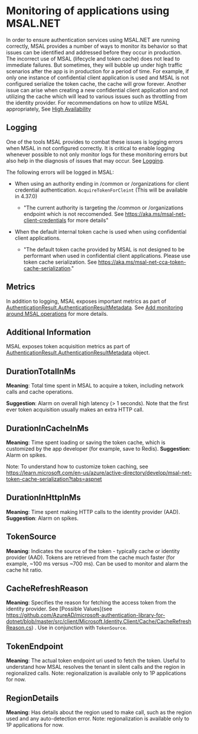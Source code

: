 # Monitoring of applications using MSAL.NET

In order to ensure authentication services using MSAL.NET are running correctly, MSAL provides a number of ways to monitor its behavior so that issues can be identified and addressed before they occur in production. The incorrect use of MSAL (lifecycle and token cache) does not lead to immediate failures. But sometimes, they will bubble up under high traffic scenarios after the app is in production for a period of time. For example, if only one instance of confidential client application is used and MSAL is not configured serialize the token cache, the cache will grow forever. Another issue can arise when creating a new confidential client application and not utilizing the cache which will lead to various issues such as throttling from the identity provider. For recommendations on how to utilize MSAL appropriately, See [High Availability](https://github.com/AzureAD/microsoft-authentication-library-for-dotnet/wiki/High-availability#add-monitoring-around-msal-operations)

## Logging

One of the tools MSAL provides to combat these issues is logging errors when MSAL in not configured correctly. It is critical to enable logging whenever possible to not only monitor logs for these monitoring errors but also help in the diagnosis of issues that may occur. See [Logging](https://github.com/AzureAD/microsoft-authentication-library-for-dotnet/wiki/logging).

The following errors will be logged in MSAL:

- When using an authority ending in /common or /organizations for client credential authentication. `AcquireTokenForCleint` (This will be available in 4.37.0)

  - "The current authority is targeting the /common or /organizations endpoint which is not reccomended. See https://aka.ms/msal-net-client-credentials for more details"

- When the default internal token cache is used when using confidential client applications.

  - "The default token cache provided by MSAL is not designed to be performant when used in confidential client applications. Please use token cache serialization. See https://aka.ms/msal-net-cca-token-cache-serialization."

## Metrics

In addition to logging, MSAL exposes important metrics as part of [AuthenticationResult.AuthenticationResultMetadata](https://github.com/AzureAD/microsoft-authentication-library-for-dotnet/blob/master/src/client/Microsoft.Identity.Client/AuthenticationResultMetadata.cs#L9). See [Add monitoring around MSAL operations](https://github.com/AzureAD/microsoft-authentication-library-for-dotnet/wiki/High-availability#add-monitoring-around-msal-operations) for more details.

## Additional Information

MSAL exposes token acquisition metrics as part of [AuthenticationResult.AuthenticationResultMetadata](https://github.com/AzureAD/microsoft-authentication-library-for-dotnet/blob/master/src/client/Microsoft.Identity.Client/AuthenticationResultMetadata.cs#L9) object. 

## DurationTotalInMs

**Meaning**: Total time spent in MSAL to acquire a token, including network calls and cache operations.

**Suggestion**: Alarm on overall high latency (> 1 seconds). Note that the first ever token acquisition usually makes an extra HTTP call.

## DurationInCacheInMs

**Meaning**: Time spent loading or saving the token cache, which is customized by the app developer (for example, save to Redis).
**Suggestion**: Alarm on spikes.

Note: To understand how to customize token caching, see https://learn.microsoft.com/en-us/azure/active-directory/develop/msal-net-token-cache-serialization?tabs=aspnet

## DurationInHttpInMs

**Meaning**: Time spent making HTTP calls to the identity provider (AAD). 
**Suggestion**: Alarm on spikes.

## TokenSource

**Meaning**: Indicates the source of the token - typically cache or identity provider (AAD). Tokens are retrieved from the cache much faster (for example, ~100 ms versus ~700 ms). Can be used to monitor and alarm the cache hit ratio.

## CacheRefreshReason

**Meaning**: Specifies the reason for fetching the access token from the identity provider. See [Possible Values](see https://github.com/AzureAD/microsoft-authentication-library-for-dotnet/blob/master/src/client/Microsoft.Identity.Client/Cache/CacheRefreshReason.cs) . Use in conjunction with `TokenSource`.

## TokenEndpoint

**Meaning**: The actual token endpoint uri used to fetch the token. Useful to understand how MSAL resolves the tenant in silent calls and the region in regionalized calls. Note: regionalization is available only to 1P applications for now.

## RegionDetails

**Meaning**: Has details about the region used to make call, such as the region used and any auto-detection error.  Note: regionalization is available only to 1P applications for now.